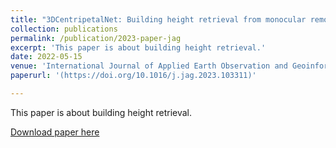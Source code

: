 ```yaml
---
title: "3DCentripetalNet: Building height retrieval from monocular remote sensing imagery"
collection: publications
permalink: /publication/2023-paper-jag
excerpt: 'This paper is about building height retrieval.'
date: 2022-05-15
venue: 'International Journal of Applied Earth Observation and Geoinformation'
paperurl: '(https://doi.org/10.1016/j.jag.2023.103311)'

---
```

This paper is about building height retrieval.

[Download paper here](https://github.com/lqycrystal/qingyuli.github.io/tree/main/files/2023-paper-jag.pdf)
